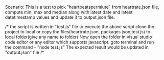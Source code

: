 Scenario: This is a test to pick "heartbeatspermiute" from heartrate.json file, compute min, max and median along with latest date and latest datetimestamp values and update it to output.json file.

/*
the script is written in "test.js" file
to execute the above script clone the project to local or copy the files(heartrate.json, packages.json,test.js) to local folder(give any name to folder)
Now open the folder in visual studio code editor or any editor which supports javascript.
goto terminal and run the command - "node test.js"
The expected result would be updated in "output.json" file
/*
